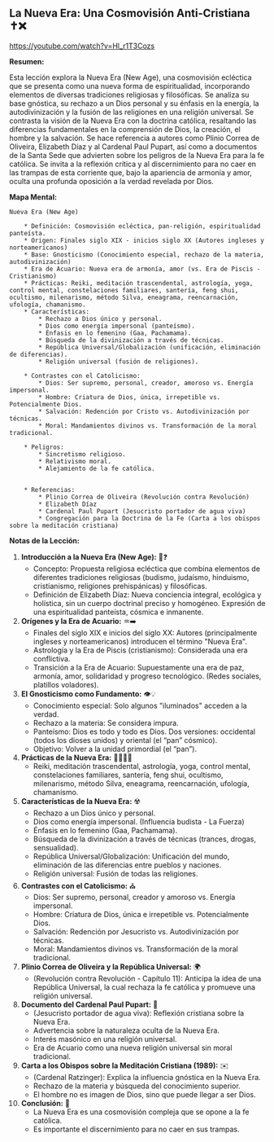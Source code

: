 ## La Nueva Era: Una Cosmovisión Anti-Cristiana ✝️❌

https://youtube.com/watch?v=Hl_r1T3Cozs


**Resumen:**

Esta lección explora la Nueva Era (New Age), una cosmovisión ecléctica que se presenta como una nueva forma de espiritualidad, incorporando elementos de diversas tradiciones religiosas y filosóficas.  Se analiza su base gnóstica, su rechazo a un Dios personal y su énfasis en la energía, la autodivinización y la fusión de las religiones en una religión universal. Se contrasta la visión de la Nueva Era con la doctrina católica, resaltando las diferencias fundamentales en la comprensión de Dios, la creación, el hombre y la salvación.  Se hace referencia a autores como Plinio Correa de Oliveira, Elizabeth Díaz y al Cardenal Paul Pupart, así como a documentos de la Santa Sede que advierten sobre los peligros de la Nueva Era para la fe católica.  Se invita a la reflexión crítica y al discernimiento para no caer en las trampas de esta corriente que, bajo la apariencia de armonía y amor, oculta una profunda oposición a la verdad revelada por Dios.

**Mapa Mental:**

```
Nueva Era (New Age)

    * Definición: Cosmovisión ecléctica, pan-religión, espiritualidad panteísta.
    * Origen: Finales siglo XIX - inicios siglo XX (Autores ingleses y norteamericanos)
    * Base: Gnosticismo (Conocimiento especial, rechazo de la materia, autodivinización)
    * Era de Acuario: Nueva era de armonía, amor (vs. Era de Piscis - Cristianismo)
    * Prácticas: Reiki, meditación trascendental, astrología, yoga, control mental, constelaciones familiares, santería, feng shui, ocultismo, milenarismo, método Silva, eneagrama, reencarnación, ufología, chamanismo.
    * Características:
        * Rechazo a Dios único y personal.
        * Dios como energía impersonal (panteísmo).
        * Énfasis en lo femenino (Gaa, Pachamama).
        * Búsqueda de la divinización a través de técnicas.
        * República Universal/Globalización (unificación, eliminación de diferencias).
        * Religión universal (fusión de religiones).

    * Contrastes con el Catolicismo:
        * Dios: Ser supremo, personal, creador, amoroso vs. Energía impersonal.
        * Hombre: Criatura de Dios, única, irrepetible vs. Potencialmente Dios.
        * Salvación: Redención por Cristo vs. Autodivinización por técnicas.
        * Moral: Mandamientos divinos vs. Transformación de la moral tradicional.

    * Peligros:
        * Sincretismo religioso.
        * Relativismo moral.
        * Alejamiento de la fe católica.


    * Referencias:
        * Plinio Correa de Oliveira (Revolución contra Revolución)
        * Elizabeth Díaz
        * Cardenal Paul Pupart (Jesucristo portador de agua viva)
        * Congregación para la Doctrina de la Fe (Carta a los obispos sobre la meditación cristiana)
```


**Notas de la Lección:**

1. **Introducción a la Nueva Era (New Age):** 🤨❓
    *  Concepto:  Propuesta religiosa ecléctica que combina elementos de diferentes tradiciones religiosas (budismo, judaísmo, hinduismo, cristianismo, religiones prehispánicas) y filosóficas.
    * Definición de Elizabeth Díaz:  Nueva conciencia integral, ecológica y holística, sin un cuerpo doctrinal preciso y homogéneo. Expresión de una espiritualidad panteísta, cósmica e inmanente.
2. **Orígenes y la Era de Acuario:** ♒️➡️
    * Finales del siglo XIX e inicios del siglo XX: Autores (principalmente ingleses y norteamericanos) introducen el término "Nueva Era".
    * Astrología y la Era de Piscis (cristianismo):  Considerada una era conflictiva.
    * Transición a la Era de Acuario:  Supuestamente una era de paz, armonía, amor,  solidaridad y progreso tecnológico. (Redes sociales, platillos voladores).
3. **El Gnosticismo como Fundamento:** 👁️💡
    *  Conocimiento especial: Solo algunos "iluminados" acceden a la verdad.
    *  Rechazo a la materia: Se considera impura.
    * Panteísmo: Dios es todo y todo es Dios.  Dos versiones: occidental (todos los dioses unidos) y oriental (el “pan” cósmico).
    *  Objetivo: Volver a la unidad primordial (el “pan”).
4. **Prácticas de la Nueva Era:** 🧘‍♀️🔮✨
    * Reiki, meditación trascendental, astrología, yoga, control mental, constelaciones familiares, santería, feng shui, ocultismo, milenarismo, método Silva, eneagrama, reencarnación, ufología, chamanismo.
5. **Características de la Nueva Era:** ☢️
    * Rechazo a un Dios único y personal.
    * Dios como energía impersonal. (Influencia budista - La Fuerza)
    * Énfasis en lo femenino (Gaa, Pachamama).
    * Búsqueda de la divinización a través de técnicas (trances, drogas, sensualidad).
    * República Universal/Globalización: Unificación del mundo, eliminación de las diferencias entre pueblos y naciones.
    * Religión universal: Fusión de todas las religiones.
6. **Contrastes con el Catolicismo:** ⛪️
    * Dios: Ser supremo, personal, creador y amoroso vs. Energía impersonal.
    * Hombre: Criatura de Dios, única e irrepetible vs. Potencialmente Dios.
    * Salvación: Redención por Jesucristo vs. Autodivinización por técnicas.
    * Moral: Mandamientos divinos vs. Transformación de la moral tradicional.
7. **Plinio Correa de Oliveira y la República Universal:** 🌍
    * (Revolución contra Revolución - Capítulo 11): Anticipa la idea de una República Universal, la cual rechaza la fe católica y promueve una religión universal.
8. **Documento del Cardenal Paul Pupart:** 📜
    * (Jesucristo portador de agua viva): Reflexión cristiana sobre la Nueva Era.
    * Advertencia sobre la naturaleza oculta de la Nueva Era.
    * Interés masónico en una religión universal.
    * Era de Acuario como una nueva religión universal sin moral tradicional.
9. **Carta a los Obispos sobre la Meditación Cristiana (1989):** ✉️
    *  (Cardenal Ratzinger): Explica la influencia gnóstica en la Nueva Era.
    *  Rechazo de la materia y búsqueda del conocimiento superior.
    *  El hombre no es imagen de Dios, sino que puede llegar a ser Dios.
10. **Conclusión:** 🙏
    * La Nueva Era es una cosmovisión compleja que se opone a la fe católica.
    * Es importante el discernimiento para no caer en sus trampas.


